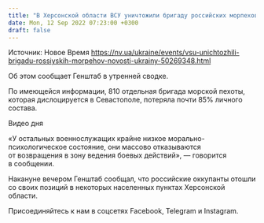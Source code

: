 ```yaml
---
title: "В Херсонской области ВСУ уничтожили бригаду российских морпехов — Генштаб"
date: Mon, 12 Sep 2022 07:23:00 +0300
draft: false
---
```

Источник: Новое Время https://nv.ua/ukraine/events/vsu-unichtozhili-brigadu-rossiyskih-morpehov-novosti-ukrainy-50269348.html


Об этом сообщает Генштаб в утренней сводке.

По имеющейся информации, 810 отдельная бригада морской пехоты, которая дислоцируется в Севастополе, потеряла почти 85% личного состава.

 Видео дня   

«У остальных военнослужащих крайне низкое морально-психологическое состояние, они массово отказываются от возвращения в зону ведения боевых действий», — говорится в сообщении.

Накануне вечером Генштаб сообщал, что российские оккупанты отошли со своих позиций в некоторых населенных пунктах Херсонской области.

Присоединяйтесь к нам в соцсетях Facebook, Telegram и Instagram.
